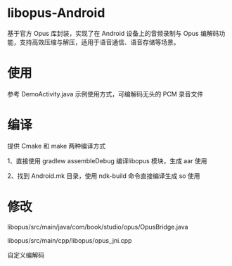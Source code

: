 # libopus-Android
基于官方 Opus 库封装，实现了在 Android 设备上的音频录制与 Opus 编解码功能，支持高效压缩与解压，适用于语音通信、语音存储等场景。

# 使用

参考 DemoActivity.java 示例使用方式，可编解码无头的 PCM 录音文件

# 编译

提供 Cmake 和 make 两种编译方式

1、直接使用 gradlew assembleDebug 编译libopus 模块，生成 aar 使用

2、找到 Android.mk 目录，使用 ndk-build 命令直接编译生成 so 使用

# 修改

libopus/src/main/java/com/book/studio/opus/OpusBridge.java

libopus/src/main/cpp/libopus/opus_jni.cpp

自定义编解码
